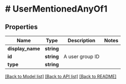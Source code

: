 # # UserMentionedAnyOf1

## Properties

Name | Type | Description | Notes
------------ | ------------- | ------------- | -------------
**display_name** | **string** |  |
**id** | **string** | A user group ID |
**type** | **string** |  |

[[Back to Model list]](../../README.md#models) [[Back to API list]](../../README.md#endpoints) [[Back to README]](../../README.md)
